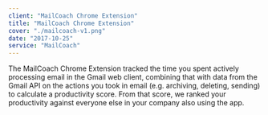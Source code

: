 ```yaml
---
client: "MailCoach Chrome Extension"
title: "MailCoach Chrome Extension"
cover: "./mailcoach-v1.png"
date: "2017-10-25"
service: "MailCoach"
---
```


The MailCoach Chrome Extension tracked the time you spent actively processing email in the Gmail web client, combining that with data from the Gmail API on the actions you took in email (e.g. archiving, deleting, sending) to calculate a productivity score. From that score, we ranked your productivity against everyone else in your company also using the app.
